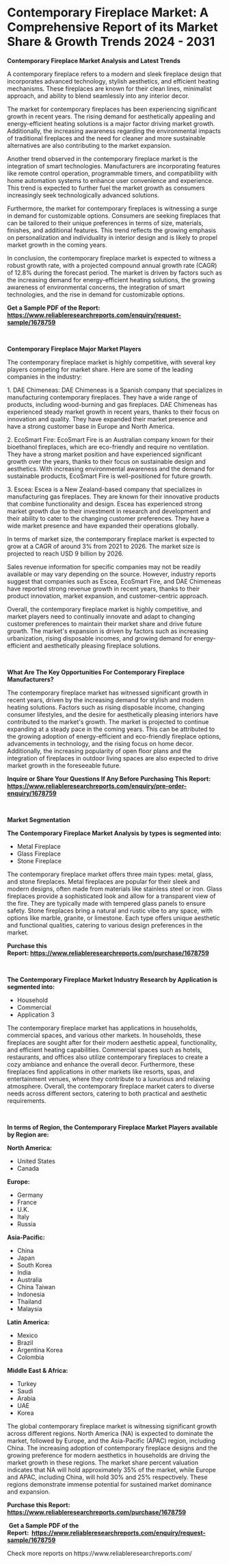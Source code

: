 <p><h1>Contemporary Fireplace Market: A Comprehensive Report of its Market Share & Growth Trends 2024 - 2031</h1></p><p><strong>Contemporary Fireplace Market Analysis and Latest Trends</strong></p>
<p><p>A contemporary fireplace refers to a modern and sleek fireplace design that incorporates advanced technology, stylish aesthetics, and efficient heating mechanisms. These fireplaces are known for their clean lines, minimalist approach, and ability to blend seamlessly into any interior decor.</p><p>The market for contemporary fireplaces has been experiencing significant growth in recent years. The rising demand for aesthetically appealing and energy-efficient heating solutions is a major factor driving market growth. Additionally, the increasing awareness regarding the environmental impacts of traditional fireplaces and the need for cleaner and more sustainable alternatives are also contributing to the market expansion.</p><p>Another trend observed in the contemporary fireplace market is the integration of smart technologies. Manufacturers are incorporating features like remote control operation, programmable timers, and compatibility with home automation systems to enhance user convenience and experience. This trend is expected to further fuel the market growth as consumers increasingly seek technologically advanced solutions.</p><p>Furthermore, the market for contemporary fireplaces is witnessing a surge in demand for customizable options. Consumers are seeking fireplaces that can be tailored to their unique preferences in terms of size, materials, finishes, and additional features. This trend reflects the growing emphasis on personalization and individuality in interior design and is likely to propel market growth in the coming years.</p><p>In conclusion, the contemporary fireplace market is expected to witness a robust growth rate, with a projected compound annual growth rate (CAGR) of 12.8% during the forecast period. The market is driven by factors such as the increasing demand for energy-efficient heating solutions, the growing awareness of environmental concerns, the integration of smart technologies, and the rise in demand for customizable options.</p></p>
<p><strong>Get a Sample PDF of the Report:&nbsp; <a href="https://www.reliableresearchreports.com/enquiry/request-sample/1678759">https://www.reliableresearchreports.com/enquiry/request-sample/1678759</a></strong></p>
<p>&nbsp;</p>
<p><strong>Contemporary Fireplace Major Market Players</strong></p>
<p><p>The contemporary fireplace market is highly competitive, with several key players competing for market share. Here are some of the leading companies in the industry:</p><p>1. DAE Chimeneas: DAE Chimeneas is a Spanish company that specializes in manufacturing contemporary fireplaces. They have a wide range of products, including wood-burning and gas fireplaces. DAE Chimeneas has experienced steady market growth in recent years, thanks to their focus on innovation and quality. They have expanded their market presence and have a strong customer base in Europe and North America.</p><p>2. EcoSmart Fire: EcoSmart Fire is an Australian company known for their bioethanol fireplaces, which are eco-friendly and require no ventilation. They have a strong market position and have experienced significant growth over the years, thanks to their focus on sustainable design and aesthetics. With increasing environmental awareness and the demand for sustainable products, EcoSmart Fire is well-positioned for future growth.</p><p>3. Escea: Escea is a New Zealand-based company that specializes in manufacturing gas fireplaces. They are known for their innovative products that combine functionality and design. Escea has experienced strong market growth due to their investment in research and development and their ability to cater to the changing customer preferences. They have a wide market presence and have expanded their operations globally.</p><p>In terms of market size, the contemporary fireplace market is expected to grow at a CAGR of around 3% from 2021 to 2026. The market size is projected to reach USD 9 billion by 2026.</p><p>Sales revenue information for specific companies may not be readily available or may vary depending on the source. However, industry reports suggest that companies such as Escea, EcoSmart Fire, and DAE Chimeneas have reported strong revenue growth in recent years, thanks to their product innovation, market expansion, and customer-centric approach.</p><p>Overall, the contemporary fireplace market is highly competitive, and market players need to continually innovate and adapt to changing customer preferences to maintain their market share and drive future growth. The market's expansion is driven by factors such as increasing urbanization, rising disposable incomes, and growing demand for energy-efficient and aesthetically pleasing fireplace solutions.</p></p>
<p>&nbsp;</p>
<p><strong>What Are The Key Opportunities For Contemporary Fireplace Manufacturers?</strong></p>
<p><p>The contemporary fireplace market has witnessed significant growth in recent years, driven by the increasing demand for stylish and modern heating solutions. Factors such as rising disposable income, changing consumer lifestyles, and the desire for aesthetically pleasing interiors have contributed to the market's growth. The market is projected to continue expanding at a steady pace in the coming years. This can be attributed to the growing adoption of energy-efficient and eco-friendly fireplace options, advancements in technology, and the rising focus on home decor. Additionally, the increasing popularity of open floor plans and the integration of fireplaces in outdoor living spaces are also expected to drive market growth in the foreseeable future.</p></p>
<p><strong>Inquire or Share Your Questions If Any Before Purchasing This Report: <a href="https://www.reliableresearchreports.com/enquiry/pre-order-enquiry/1678759">https://www.reliableresearchreports.com/enquiry/pre-order-enquiry/1678759</a></strong></p>
<p>&nbsp;</p>
<p><strong>Market Segmentation</strong></p>
<p><strong>The Contemporary Fireplace Market Analysis by types is segmented into:</strong></p>
<p><ul><li>Metal Fireplace</li><li>Glass Fireplace</li><li>Stone Fireplace</li></ul></p>
<p><p>The contemporary fireplace market offers three main types: metal, glass, and stone fireplaces. Metal fireplaces are popular for their sleek and modern designs, often made from materials like stainless steel or iron. Glass fireplaces provide a sophisticated look and allow for a transparent view of the fire. They are typically made with tempered glass panels to ensure safety. Stone fireplaces bring a natural and rustic vibe to any space, with options like marble, granite, or limestone. Each type offers unique aesthetic and functional qualities, catering to various design preferences in the market.</p></p>
<p><strong>Purchase this Report:&nbsp;<a href="https://www.reliableresearchreports.com/purchase/1678759">https://www.reliableresearchreports.com/purchase/1678759</a></strong></p>
<p>&nbsp;</p>
<p><strong>The Contemporary Fireplace Market Industry Research by Application is segmented into:</strong></p>
<p><ul><li>Household</li><li>Commercial</li><li>Application 3</li></ul></p>
<p><p>The contemporary fireplace market has applications in households, commercial spaces, and various other markets. In households, these fireplaces are sought after for their modern aesthetic appeal, functionality, and efficient heating capabilities. Commercial spaces such as hotels, restaurants, and offices also utilize contemporary fireplaces to create a cozy ambiance and enhance the overall decor. Furthermore, these fireplaces find applications in other markets like resorts, spas, and entertainment venues, where they contribute to a luxurious and relaxing atmosphere. Overall, the contemporary fireplace market caters to diverse needs across different sectors, catering to both practical and aesthetic requirements.</p></p>
<p>&nbsp;</p>
<p><strong>In terms of Region, the Contemporary Fireplace Market Players available by Region are:</strong></p>
<p>
    <p> <strong> North America: </strong>
        <ul>
            <li>United States</li>
            <li>Canada</li>
        </ul>
        </p> 
    <p> <strong> Europe: </strong>
        <ul>
            <li>Germany</li>
            <li>France</li>
            <li>U.K.</li>
            <li>Italy</li>
            <li>Russia</li>
        </ul>
        </p> 
    <p> <strong> Asia-Pacific: </strong>
        <ul>
            <li>China</li>
            <li>Japan</li>
            <li>South Korea</li>
            <li>India</li>
            <li>Australia</li>
            <li>China Taiwan</li>
            <li>Indonesia</li>
            <li>Thailand</li>
            <li>Malaysia</li>
        </ul>
        </p> 
    <p> <strong> Latin America: </strong>
        <ul>
            <li>Mexico</li>
            <li>Brazil</li>
            <li>Argentina Korea</li>
            <li>Colombia</li>
        </ul>
        </p> 
    <p> <strong> Middle East & Africa: </strong>
        <ul>
            <li>Turkey</li>
            <li>Saudi</li>
            <li>Arabia</li>
            <li>UAE</li>
            <li>Korea</li>
        </ul>
    </p>
    </p>
<p><p>The global contemporary fireplace market is witnessing significant growth across different regions. North America (NA) is expected to dominate the market, followed by Europe, and the Asia-Pacific (APAC) region, including China. The increasing adoption of contemporary fireplace designs and the growing preference for modern aesthetics in households are driving the market growth in these regions. The market share percent valuation indicates that NA will hold approximately 35% of the market, while Europe and APAC, including China, will hold 30% and 25% respectively. These regions demonstrate immense potential for sustained market dominance and expansion.</p></p>
<p><strong>Purchase this Report: <a href="https://www.reliableresearchreports.com/purchase/1678759">https://www.reliableresearchreports.com/purchase/1678759</a></strong></p>
<p>&nbsp;<strong>Get a Sample PDF of the Report:&nbsp;&nbsp;<a href="https://www.reliableresearchreports.com/enquiry/request-sample/1678759">https://www.reliableresearchreports.com/enquiry/request-sample/1678759</a></strong></p>
<p><strong></strong></p>
<p>Check more reports on https://www.reliableresearchreports.com/</p>